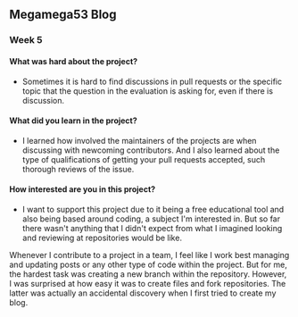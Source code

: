 ## Megamega53 Blog

### Week 5

#### What was hard about the project?
* Sometimes it is hard to find discussions in pull requests or the specific topic that the question in the evaluation is asking for, even if there is discussion.

#### What did you learn in the project?
* I learned how involved the maintainers of the projects are when discussing with newcoming contributors. And I also learned about the type of qualifications of getting your pull requests accepted, such thorough reviews of the issue.


#### How interested are you in this project?
* I want to support this project due to it being a free educational tool and also being based around coding, a subject I'm interested in. But so far there wasn't anything that I didn't expect from what I imagined looking and reviewing at repositories would be like.

Whenever I contribute to a project in a team, I feel like I work best managing and updating posts or any other type of code within the project. But for me, the hardest task was creating a new branch within the repository. However, I was surprised at how easy it was to create files and fork repositories. The latter was actually an accidental discovery when I first tried to create my blog.
